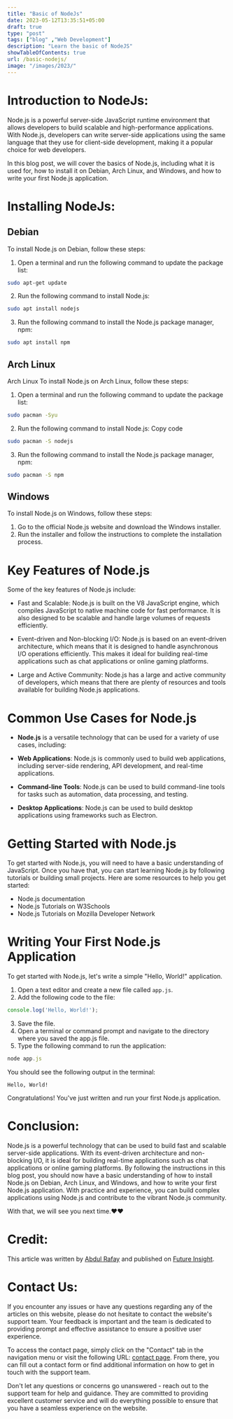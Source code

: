 ```yaml
---
title: "Basic of NodeJs"
date: 2023-05-12T13:35:51+05:00
draft: true
type: "post"
tags: ["blog" ,"Web Development"]
description: "Learn the basic of NodeJS"
showTableOfContents: true
url: /basic-nodejs/
image: "/images/2023/"
---
```

<link rel="stylesheet" href="/css/style.css">


# Introduction to NodeJs:
Node.js is a powerful server-side JavaScript runtime environment that allows developers to build scalable and high-performance applications. With Node.js, developers can write server-side applications using the same language that they use for client-side development, making it a popular choice for web developers.

In this blog post, we will cover the basics of Node.js, including what it is used for, how to install it on Debian, Arch Linux, and Windows, and how to write your first Node.js application.

# Installing NodeJs:
## Debian
To install Node.js on Debian, follow these steps:

1. Open a terminal and run the following command to update the package list:
```bash
sudo apt-get update
```
2. Run the following command to install Node.js:
```bash
sudo apt install nodejs
```
3. Run the following command to install the Node.js package manager, npm:
```bash
sudo apt install npm
```
## Arch Linux
Arch Linux
To install Node.js on Arch Linux, follow these steps:

1. Open a terminal and run the following command to update the package list:
```bash
sudo pacman -Syu
```
2. Run the following command to install Node.js:
Copy code
```bash
sudo pacman -S nodejs
```
3. Run the following command to install the Node.js package manager, npm:
```bash
sudo pacman -S npm
```
## Windows
To install Node.js on Windows, follow these steps:

1. Go to the official Node.js website and download the Windows installer.
2. Run the installer and follow the instructions to complete the installation process.

# Key Features of Node.js
Some of the key features of Node.js include:

- Fast and Scalable: Node.js is built on the V8 JavaScript engine, which compiles JavaScript to native machine code for fast performance. It is also designed to be scalable and handle large volumes of requests efficiently.

- Event-driven and Non-blocking I/O: Node.js is based on an event-driven architecture, which means that it is designed to handle asynchronous I/O operations efficiently. This makes it ideal for building real-time applications such as chat applications or online gaming platforms.

- Large and Active Community: Node.js has a large and active community of developers, which means that there are plenty of resources and tools available for building Node.js applications.

# Common Use Cases for Node.js
- **Node.js** is a versatile technology that can be used for a variety of use cases, including:

- **Web Applications**: Node.js is commonly used to build web applications, including server-side rendering, API development, and real-time applications.

- **Command-line Tools**: Node.js can be used to build command-line tools for tasks such as automation, data processing, and testing.

- **Desktop Applications**: Node.js can be used to build desktop applications using frameworks such as Electron.

# Getting Started with Node.js
To get started with Node.js, you will need to have a basic understanding of JavaScript. Once you have that, you can start learning Node.js by following tutorials or building small projects. Here are some resources to help you get started:

- Node.js documentation
- Node.js Tutorials on W3Schools
- Node.js Tutorials on Mozilla Developer Network


# Writing Your First Node.js Application
To get started with Node.js, let's write a simple "Hello, World!" application.

1. Open a text editor and create a new file called `app.js`.
2. Add the following code to the file:
```javascript
console.log('Hello, World!');
```
3. Save the file.
4. Open a terminal or command prompt and navigate to the directory where you saved the app.js file.
5. Type the following command to run the application:
```javascript
node app.js
```
You should see the following output in the terminal:
```
Hello, World!
```
Congratulations! You've just written and run your first Node.js application.

# Conclusion:
Node.js is a powerful technology that can be used to build fast and scalable server-side applications. With its event-driven architecture and non-blocking I/O, it is ideal for building real-time applications such as chat applications or online gaming platforms. By following the instructions in this blog post, you should now have a basic understanding of how to install Node.js on Debian, Arch Linux, and Windows, and how to write your first Node.js application. With practice and experience, you can build complex applications using Node.js and contribute to the vibrant Node.js community.

With that, we will see you next time.❤️❤️

# Credit:
This article was written by [Abdul Rafay](https://rafay99.info) and published on [Future Insight](https://futureinsight.blog).

# Contact Us: 
If you encounter any issues or have any questions regarding any of the articles on this website, please do not hesitate to contact the website's support team. Your feedback is important and the team is dedicated to providing prompt and effective assistance to ensure a positive user experience.

To access the contact page, simply click on the "Contact" tab in the navigation menu or visit the following URL: [contact page](https://future-insight.blog/contact). From there, you can fill out a contact form or find additional information on how to get in touch with the support team.

Don't let any questions or concerns go unanswered - reach out to the support team for help and guidance. They are committed to providing excellent customer service and will do everything possible to ensure that you have a seamless experience on the website.

<!-- # References: -->
<!-- Here are all of the links and references that I used to write this blog, so feel free to visit them to get some more help. -->
<!-- ## Articles references: -->
<!-- - [Article 1]() -->

<!-- ## GitHub Repository: -->
<!-- - [GitHub Repository 1]() -->

<!-- ## WalkThrough Video: -->
<!-- <iframe width="800" height="450" src="https://www.youtube.com/embed/YT-link" frameborder="1" allowfullscreen></iframe> -->
